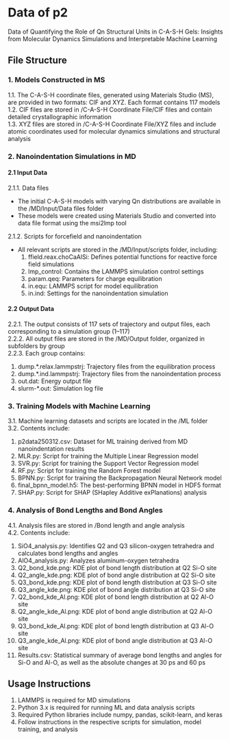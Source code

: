 
# Data of p2

Data of Quantifying the Role of Qn Structural Units in C-A-S-H Gels: Insights from Molecular Dynamics Simulations and Interpretable Machine Learning

## File Structure

### 1. Models Constructed in MS

1.1. The C-A-S-H coordinate files, generated using Materials Studio (MS), are provided in two formats: CIF and XYZ. Each format contains 117 models  
1.2. CIF files are stored in /C-A-S-H Coordinate File/CIF files and contain detailed crystallographic information  
1.3. XYZ files are stored in /C-A-S-H Coordinate File/XYZ files and include atomic coordinates used for molecular dynamics simulations and structural analysis

### 2. Nanoindentation Simulations in MD

#### 2.1 Input Data

2.1.1. Data files  
- The initial C-A-S-H models with varying Qn distributions are available in the /MD/Input/Data files folder  
- These models were created using Materials Studio and converted into data file format using the msi2lmp tool

2.1.2. Scripts for forcefield and nanoindentation  
- All relevant scripts are stored in the /MD/Input/scripts folder, including:  
  1. ffield.reax.choCaAlSi: Defines potential functions for reactive force field simulations  
  2. lmp_control: Contains the LAMMPS simulation control settings  
  3. param.qeq: Parameters for charge equilibration  
  4. in.equ: LAMMPS script for model equilibration  
  5. in.ind: Settings for the nanoindentation simulation

#### 2.2 Output Data

2.2.1. The output consists of 117 sets of trajectory and output files, each corresponding to a simulation group (1–117)  
2.2.2. All output files are stored in the /MD/Output folder, organized in subfolders by group  
2.2.3. Each group contains:  
  1. dump.*.relax.lammpstrj: Trajectory files from the equilibration process  
  2. dump.*.ind.lammpstrj: Trajectory files from the nanoindentation process  
  3. out.dat: Energy output file  
  4. slurm-*.out: Simulation log file

### 3. Training Models with Machine Learning

3.1. Machine learning datasets and scripts are located in the /ML folder  
3.2. Contents include:  
  1. p2data250312.csv: Dataset for ML training derived from MD nanoindentation results  
  2. MLR.py: Script for training the Multiple Linear Regression model  
  3. SVR.py: Script for training the Support Vector Regression model  
  4. RF.py: Script for training the Random Forest model  
  5. BPNN.py: Script for training the Backpropagation Neural Network model  
  6. final_bpnn_model.h5: The best-performing BPNN model in HDF5 format  
  7. SHAP.py: Script for SHAP (SHapley Additive exPlanations) analysis

### 4. Analysis of Bond Lengths and Bond Angles

4.1. Analysis files are stored in /Bond length and angle analysis  
4.2. Contents include:  
  1. SiO4_analysis.py: Identifies Q2 and Q3 silicon-oxygen tetrahedra and calculates bond lengths and angles  
  2. AlO4_analysis.py: Analyzes aluminum-oxygen tetrahedra  
  3. Q2_bond_kde.png: KDE plot of bond length distribution at Q2 Si-O site  
  4. Q2_angle_kde.png: KDE plot of bond angle distribution at Q2 Si-O site  
  5. Q3_bond_kde.png: KDE plot of bond length distribution at Q3 Si-O site  
  6. Q3_angle_kde.png: KDE plot of bond angle distribution at Q3 Si-O site  
  7. Q2_bond_kde_Al.png: KDE plot of bond length distribution at Q2 Al-O site  
  8. Q2_angle_kde_Al.png: KDE plot of bond angle distribution at Q2 Al-O site  
  9. Q3_bond_kde_Al.png: KDE plot of bond length distribution at Q3 Al-O site  
  10. Q3_angle_kde_Al.png: KDE plot of bond angle distribution at Q3 Al-O site  
  11. Results.csv: Statistical summary of average bond lengths and angles for Si-O and Al-O, as well as the absolute changes at 30 ps and 60 ps

## Usage Instructions

1. LAMMPS is required for MD simulations  
2. Python 3.x is required for running ML and data analysis scripts  
3. Required Python libraries include numpy, pandas, scikit-learn, and keras  
4. Follow instructions in the respective scripts for simulation, model training, and analysis
